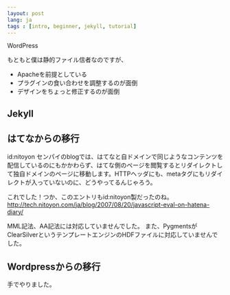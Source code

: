 ```yaml
---
layout: post
lang: ja
tags : [intro, beginner, jekyll, tutorial]
---
```

WordPress

もともと僕は静的ファイル信者なのですが、

- Apacheを前提としている
- プラグインの食い合わせを調整するのが面倒
- デザインをちょっと修正するのが面倒

## Jekyll


## はてなからの移行

id:nitoyon センパイのblogでは、はてなと自ドメインで同じようなコンテンツを配信しているのにもかかわらず、はてな側のページを閲覧するとリダイレクトして独自ドメインのページに移動します。HTTPヘッダにも、metaタグにもリダイレクトが入っていないのに、どうやってるんじゃろう。

これでした！つか、このエントリもid:nitoyon製だったのね。
http://tech.nitoyon.com/ja/blog/2007/08/20/javascript-eval-on-hatena-diary/

MML記法、AA記法には対応していませんでした。
また、PygmentsがClearSilverというテンプレートエンジンのHDFファイルに対応していませんでした。





## Wordpressからの移行

手でやりました。
